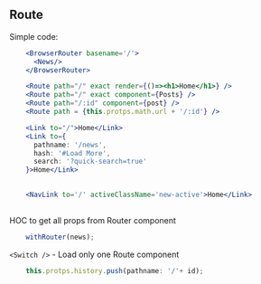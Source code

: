 

## Route

Simple code:

```jsx harmony
    <BrowserRouter basename='/'>
      <News/>
    </BrowserRouter>
```

```jsx harmony
    <Route path="/" exact render={()=><h1>Home</h1>} />
    <Route path="/" exact component={Posts} />
    <Route path="/:id" component={post} />
    <Route path = {this.protps.math.url + '/:id'} />
```

```jsx harmony
    <Link to="/">Home</Link>
    <Link to={
      pathname: '/news',
      hash: '#Load More',
      search: '?quick-search=true'
    }>Home</Link>
    
```

```jsx harmony
    <NavLink to='/' activeClassName='new-active'>Home</Link>
    
```

HOC to get all props from Router component
```jsx harmony
    withRouter(news); 
```

`<Switch />` - Load only one Route component 


```jsx harmony
    this.protps.history.push(pathname: '/'+ id);
```

